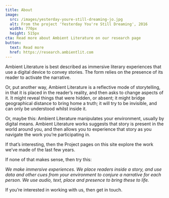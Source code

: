 ```yaml
---
title: About
image:
  src: /images/yesterday-youre-still-dreaming-jo.jpg
  alt: From the project 'Yesterday You're Still Dreaming', 2016
  width: 770px
  height: 515px
cta: Read more about Ambient Literature on our research page
button:
  text: Read more
  href: https://research.ambientlit.com
---
```


Ambient Literature is best described as immersive literary experiences that use a digital device to convey stories. The form relies on the presence of its reader to activate the narrative.

Or, put another way, Ambient Literature is a reflective mode of storytelling, in that it is placed in the reader’s reality, and then asks to change aspects of it. It might reveal things that were hidden, or absent; it might bridge geographical distance to bring home a truth; it will try to be invisible, and can only be understood whilst inside it.

Or, maybe this: Ambient Literature manipulates your environment, usually by digital means. Ambient Literature works suggests that story is present in the world around you, and then allows you to experience that story as you navigate the work you’re participating in.

If that’s interesting, then the Project pages on this site explore the work we’ve made of the last few years.

If none of that makes sense, then try this:

_We make immersive experiences. We place readers inside a story, and use data and other cues from your environment to conjure a narrative for each person. We use audio, text, place and presence to bring these to life._

If you’re interested in working with us, then get in touch.
